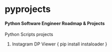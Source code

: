 # pyprojects

#### Python Software Engineer Roadmap & Projects

Python Scripts projects

1. Instagram DP Viewer { pip install instaloader }
